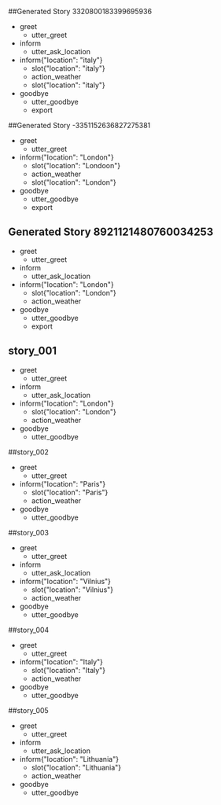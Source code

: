 ##Generated Story 3320800183399695936
* greet
  - utter_greet
* inform
  - utter_ask_location
* inform{"location": "italy"}
  - slot{"location": "italy"}
  - action_weather
  - slot{"location": "italy"}
* goodbye
  - utter_goodbye
  - export

##Generated Story -3351152636827275381
* greet
  - utter_greet
* inform{"location": "London"}
  - slot{"location": "Londoon"}
  - action_weather
  - slot{"location": "London"}
* goodbye
  - utter_goodbye
  - export

## Generated Story 8921121480760034253
* greet
  - utter_greet
* inform
  - utter_ask_location
* inform{"location": "London"}
  - slot{"location": "London"}
  - action_weather
* goodbye
  - utter_goodbye
  - export

## story_001
* greet
  - utter_greet
* inform
  - utter_ask_location
* inform{"location": "London"}
  - slot{"location": "London"}
  - action_weather
* goodbye
  - utter_goodbye
  
##story_002
* greet
  - utter_greet
* inform{"location": "Paris"}
  - slot{"location": "Paris"}
  - action_weather
* goodbye
  - utter_goodbye
  
##story_003
* greet
  - utter_greet
* inform
  - utter_ask_location
* inform{"location": "Vilnius"}
  - slot{"location": "Vilnius"}
  - action_weather
* goodbye
  - utter_goodbye
  
##story_004
* greet
  - utter_greet
* inform{"location": "Italy"}
  - slot{"location": "Italy"}
  - action_weather
* goodbye
  - utter_goodbye
  
##story_005
* greet
  - utter_greet
* inform
  - utter_ask_location
* inform{"location": "Lithuania"}
  - slot{"location": "Lithuania"}
  - action_weather
* goodbye
  - utter_goodbye